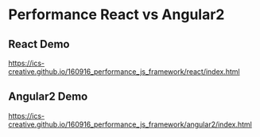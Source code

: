 # Performance React vs Angular2

## React Demo
https://ics-creative.github.io/160916_performance_js_framework/react/index.html

## Angular2 Demo
https://ics-creative.github.io/160916_performance_js_framework/angular2/index.html
